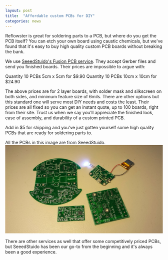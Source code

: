 ```yaml
---
layout: post
title:  "Affordable custom PCBs for DIY"
categories: news
---
```


Reflowster is great for soldering parts to a PCB, but where do you get the PCB itself? You can etch your own board using caustic chemicals, but we've found that it's easy to buy high quality custom PCB boards without breaking the bank.

<!--more-->

We use [SeeedStuido's Fusion PCB service](http://www.seeedstudio.com/service/index.php?r=site/pcbService). They accept Gerber files and send you finished boards. Their prices are impossible to argue with:

Quantity 10 PCBs 5cm x 5cm for $9.90
Quantity 10 PCBs 10cm x 10cm for $24.90

The above prices are for 2 layer boards, with solder mask and silkscreen on both sides, and minimum feature size of 6mils. There are other options but this standard one will serve most DIY needs and costs the least. Their prices are all fixed so you can get an instant quote, up to 100 boards, right from their site. Trust us when we say you'll appreciate the finished look, ease of assembly, and durability of a custom printed PCB.

Add in $5 for shipping and you've just gotten yourself some high quality PCBs that are ready for soldering parts to.

All the PCBs in this image are from SeeedStuido.
<img class="showcase" src="/resources/images/pcbs.jpg">

There are other services as well that offer some competitively priced PCBs, but SeeedStuido has been our go-to from the beginning and it's always been a good experience.
